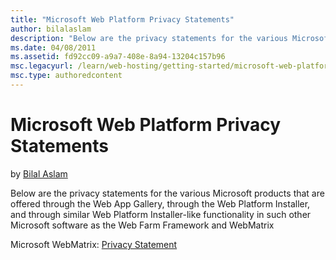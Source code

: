 ```yaml
---
title: "Microsoft Web Platform Privacy Statements"
author: bilalaslam
description: "Below are the privacy statements for the various Microsoft products that are offered through the Web App Gallery, through the Web Platform Installer, and thr..."
ms.date: 04/08/2011
ms.assetid: fd92cc09-a9a7-408e-8a94-13204c157b96
msc.legacyurl: /learn/web-hosting/getting-started/microsoft-web-platform-privacy-statements
msc.type: authoredcontent
---
```

# Microsoft Web Platform Privacy Statements

by [Bilal Aslam](https://github.com/bilalaslam)

Below are the privacy statements for the various Microsoft products that are offered through the Web App Gallery, through the Web Platform Installer, and through similar Web Platform Installer-like functionality in such other Microsoft software as the Web Farm Framework and WebMatrix

Microsoft WebMatrix: [Privacy Statement](/iis/develop/using-webmatrix/webmatrix-privacy-statement)
